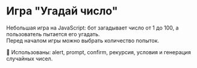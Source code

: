 # Игра "Угадай число"

Небольшая игра на JavaScript: бот загадывает число от 1 до 100, а пользователь пытается его угадать.  
Перед началом игры можно выбрать количество попыток.  

🧠 Использованы: alert, prompt, confirm, рекурсия, условия и генерация случайных чисел.
